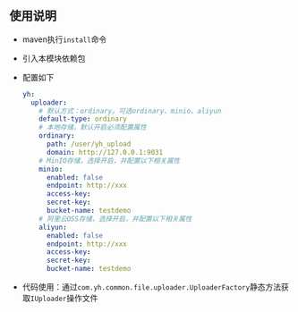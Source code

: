 ## 使用说明

- maven执行`install`命令

- 引入本模块依赖包

- 配置如下

    ```yaml
    yh:
      uploader:
        # 默认方式：ordinary。可选ordinary、minio、aliyun
        default-type: ordinary
        # 本地存储，默认开启必须配置属性
        ordinary:
          path: /user/yh_upload
          domain: http://127.0.0.1:9031
        # MinIO存储，选择开启，并配置以下相关属性
        minio:
          enabled: false
          endpoint: http://xxx
          access-key:
          secret-key:
          bucket-name: testdemo
        # 阿里云OSS存储，选择开启，并配置以下相关属性
        aliyun:
          enabled: false
          endpoint: http://xxx
          access-key:
          secret-key:
          bucket-name: testdemo
    ```  
- 代码使用：通过`com.yh.common.file.uploader.UploaderFactory`静态方法获取`IUploader`操作文件
